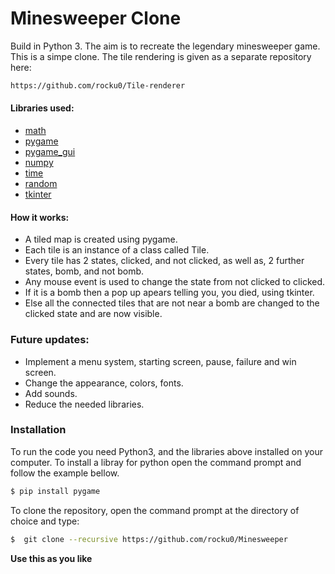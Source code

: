 # Minesweeper Clone
Build in Python 3.
The aim is to recreate the legendary minesweeper game. This is a simpe clone.
The tile rendering is given as a separate repository here:
```sh
https://github.com/rocku0/Tile-renderer
```

#### Libraries used:
- [math]
- [pygame]
- [pygame_gui]
- [numpy]
- [time]
- [random]
- [tkinter]

#### How it works:
- A tiled map is created using pygame.
- Each tile is an instance of a class called Tile.
- Every tile has 2 states, clicked, and not clicked, as well as, 2 further states, bomb, and not bomb.
- Any mouse event is used to change the state from not clicked to clicked.
- If it is a bomb then a pop up apears telling you, you died, using tkinter.
- Else all the connected tiles that are not near a bomb are changed to the clicked state and are now visible.


### Future updates:
  - Implement a menu system, starting screen, pause, failure and win screen.
  - Change the appearance, colors, fonts.
  - Add sounds.
  - Reduce the needed libraries.


### Installation

To run the code you need Python3, and the libraries above installed on your computer.
To install a libray for python open the command prompt and follow the example bellow.

```sh
$ pip install pygame
```

To clone the repository, open the command prompt at the directory of choice and type:
```sh
$  git clone --recursive https://github.com/rocku0/Minesweeper
```

**Use this as you like**

   [math]: <https://docs.python.org/3/library/math.html>
   [pygame]: <https://www.pygame.org/docs/>
   [pygame_gui]: <https://pygame-gui.readthedocs.io/en/latest/>
   [numpy]: <https://numpy.org/doc/>
   [time]: <https://docs.python.org/3/library/time.html>
   [random]: <https://docs.python.org/3/library/random.html>
   [tkinter]: <https://docs.python.org/3/library/tk.html>
